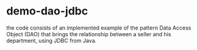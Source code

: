 # demo-dao-jdbc

the code consists of an implemented example of the pattern Data Access Object (DAO) that brings the relationship between a seller and his department, using JDBC from Java.